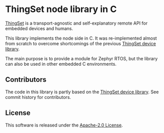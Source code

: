# ThingSet node library in C

[ThingSet](https://thingset.io) is a transport-agnostic and self-explanatory remote API for embedded devices and humans.

This library implements the node side in C. It was re-implemented almost from scratch to overcome shortcomings of the previous [ThingSet device library](https://github.com/ThingSet/thingset-device-library).

The main purpose is to provide a module for Zephyr RTOS, but the library can also be used in other embedded C environments.

## Contributors

The code in this library is partly based on the [ThingSet device library](https://github.com/ThingSet/thingset-device-library). See commit history for contributors.

## License

This software is released under the [Apache-2.0 License](LICENSE).
